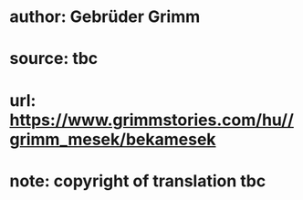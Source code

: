 # author: Gebrüder Grimm
# source: tbc
# url: https://www.grimmstories.com/hu//grimm_mesek/bekamesek
# note: copyright of translation tbc


